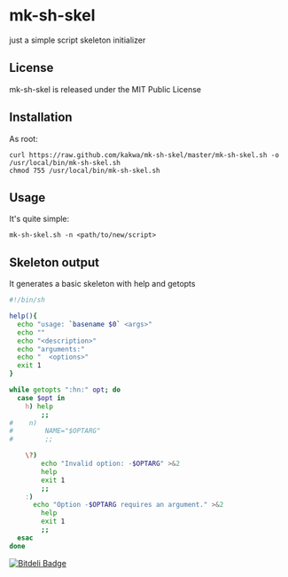 # mk-sh-skel #


just a simple script skeleton initializer

## License ##

mk-sh-skel is released under the MIT Public License

## Installation ##

As root:
```shell
curl https://raw.github.com/kakwa/mk-sh-skel/master/mk-sh-skel.sh -o /usr/local/bin/mk-sh-skel.sh
chmod 755 /usr/local/bin/mk-sh-skel.sh
```

## Usage ##

It's quite simple:

```shell
mk-sh-skel.sh -n <path/to/new/script>
```

## Skeleton output ##

It generates a basic skeleton with help and getopts

```bash
#!/bin/sh

help(){
  echo "usage: `basename $0` <args>"
  echo ""
  echo "<description>"
  echo "arguments:"
  echo "  <options>"
  exit 1
}

while getopts ":hn:" opt; do
  case $opt in
    h) help
        ;;
#    n)
#        NAME="$OPTARG"
#        ;;

    \?)
        echo "Invalid option: -$OPTARG" >&2
        help
        exit 1
        ;;
    :)
      echo "Option -$OPTARG requires an argument." >&2
        help
        exit 1
        ;;
  esac
done
```


[![Bitdeli Badge](https://d2weczhvl823v0.cloudfront.net/kakwa/mk-sh-skel/trend.png)](https://bitdeli.com/free "Bitdeli Badge")

